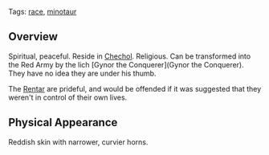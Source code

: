 Tags: [race](Races), [minotaur](Minotaur)

## Overview

Spiritual, peaceful. Reside in [Chechol](Chechol). Religious. Can be transformed into the Red Army by the lich [Gynor the Conquerer](Gynor the Conquerer). They have no idea they are under his thumb.

The [Rentar](Rentar) are prideful, and would be offended if it was suggested that they weren't in control of their own lives.

## Physical Appearance

Reddish skin with narrower, curvier horns.
